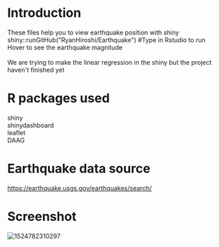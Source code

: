 # Introduction
These files help you to view earthquake position with shiny <br />
shiny::runGitHub("RyanHiroshi/Earthquake") #Type in Rstudio to run <br />
Hover to see the earthquake magnitude <br />
<br />
We are trying to make the linear regression in the shiny but the project haven't finished yet


# R packages used
shiny <br />
shinydashboard <br />
leaflet <br />
DAAG <br/>


# Earthquake data source
https://earthquake.usgs.gov/earthquakes/search/ <br/>

# Screenshot
![1524782310297](https://user-images.githubusercontent.com/35421157/39335436-4332048e-49dd-11e8-98f1-d6155403e851.jpg)


